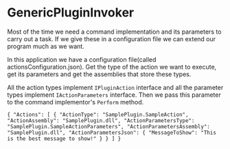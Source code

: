 # GenericPluginInvoker
Most of the time we need a command implementation and its parameters to carry out a task. If we give these in a configuration file we can extend our program much as we want.

In this application we have a configuration file(called actionsConfiguration.json). Get the type of the action we want to execute, get its parameters and get the assemblies that store these types.

All the action types implement `IPluginAction` interface and all the parameter types implement `IActionParameters` interface. Then we pass this parameter to the command implementor's `Perform` method.



`{
  "Actions": [
    {
      "ActionType": "SamplePlugin.SampleAction",
      "ActionAssembly": "SamplePlugin.dll",
      "ActionParametersType": "SamplePlugin.SampleActionParameters",
      "ActionParametersAssembly": "SamplePlugin.dll",
      "ActionParametersJson": {
        "MessageToShow": "This is the best message to show!"
      }
    }
  ]
}`
